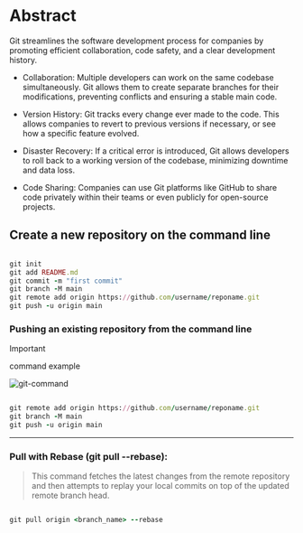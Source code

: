 
# Abstract
Git streamlines the software development process for companies by promoting efficient collaboration, code safety, and a clear development history. 

- Collaboration: Multiple developers can work on the same codebase simultaneously. Git allows them to create separate branches for their modifications, preventing conflicts and ensuring a stable main code.

- Version History: Git tracks every change ever made to the code. This allows companies to revert to previous versions if necessary, or see how a specific feature evolved.

- Disaster Recovery:  If a critical error is introduced, Git allows developers to roll back to a working version of the codebase, minimizing downtime and data loss.

- Code Sharing: Companies can use Git platforms like GitHub to share code privately within their teams or even publicly for open-source projects.

## Create a new repository on the command line

```ruby

git init
git add README.md
git commit -m "first commit"
git branch -M main
git remote add origin https://github.com/username/reponame.git
git push -u origin main

```

### Pushing an existing repository from the command line

> [!IMPORTANT]
> command example

![git-command](https://github.com/AleMorales9011/01-DEVOPS-AWS/blob/35bb6643e1b540ecf2530230dd3fb847c47bde02/002-GIT-CREATING%20%26%20PUSHING%20REPOSITORIES/git-command.jpg)
```ruby

git remote add origin https://github.com/username/reponame.git
git branch -M main
git push -u origin main

```
---
### Pull with Rebase (git pull --rebase):

>This command fetches the latest changes from the remote repository and then attempts to replay your local commits
>on top of the updated remote branch head.

```ruby

git pull origin <branch_name> --rebase

```
